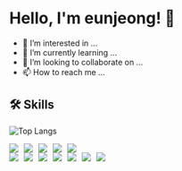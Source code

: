
  
# Hello, I'm eunjeong! 🌱


- 👀 I’m interested in ...
- 📔 I’m currently learning ...
- 💞️ I’m looking to collaborate on ...
- 📫 How to reach me ...



## 🛠️ Skills

![Top Langs](https://github-readme-stats.vercel.app/api/top-langs/?username=enunsnv&layout=compact)

<div style="display: flex; gap: 10px; align-items: center;">  
  <img src="https://img.shields.io/badge/react-%2320232a.svg?style=flat&logo=react&logoColor=%2361DAFB"/>
  <img src="https://img.shields.io/badge/html5-%23E34F26.svg?style=flat&logo=html5&logoColor=white"/>
  <img src="https://img.shields.io/badge/javascript-%23323330.svg?style=flat&logo=javascript&logoColor=%23F7DF1E"/>
  <img src="https://img.shields.io/badge/tailwindcss-%2338B2AC.svg?style=flat&logo=tailwind-css&logoColor=white"/>
  <img src="https://img.shields.io/badge/styled--components-DB7093?style=flat&logo=styled-components&logoColor=white"/>
</div>
<div style="display: flex; gap: 10px; align-items: center;">
  <img src="https://img.shields.io/badge/Next-black?style=flat&logo=next.js&logoColor=white"/>
  <img src="https://img.shields.io/badge/node.js-6DA55F?style=flat&logo=node.js&logoColor=white"/>
  <img src="https://img.shields.io/badge/vite-%23646CFF.svg?style=flat&logo=vite&logoColor=white"/>
  <img src="https://img.shields.io/badge/netlify-%23000000.svg?style=flat&logo=netlify&logoColor=#00C7B7"/>
  <img src="https://img.shields.io/badge/figma-%23F24E1E.svg?style=flat&logo=figma&logoColor=white"/>
  <img src="https://img.shields.io/badge/Notion-%23000000.svg?style=flat&logo=notion&logoColor=white"/>
  <img src="https://img.shields.io/badge/github-%23121011.svg?style=flat&logo=github&logoColor=white"/>
</div>




<!---
enunsnv/enunsnv is a ✨ special ✨ repository because its `README.md` (this file) appears on your GitHub profile.
You can click the Preview link to take a look at your changes.
- 🌱 I’m currently learning **[Technology or Language]**
- 👨‍💻 All of my projects are available at [My Portfolio](https://yourportfolio.com)
- 📫 How to reach me **your.email@example.com**
- 📄 Know about my experiences [My Resume](https://yourresume.com)

--->


